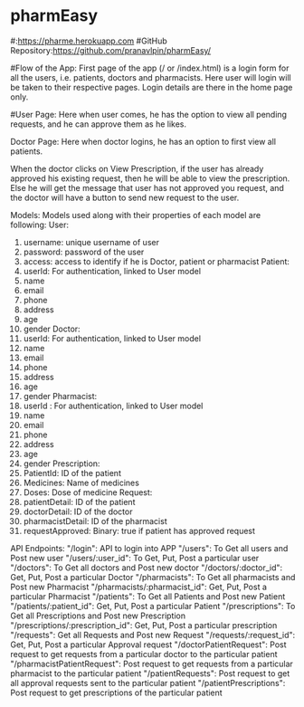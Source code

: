 # pharmEasy
#<URL of the webapp>:https://pharme.herokuapp.com
#GitHub Repository:https://github.com/pranavlpin/pharmEasy/

#Flow of the App:
First page of the app (<url>/ or <url>/index.html) is a login form for all the users, i.e. patients, doctors and pharmacists. Here user will login will be taken to their respective pages. Login details are there in the home page only.

#User Page:
Here when user comes, he has the option to view all pending requests, and he can approve them as he likes.

 
Doctor Page:
Here when doctor logins, he has an option to first view all patients.
 
When the doctor clicks on View Prescription, if the user has already approved his existing request, then he will be able to view the prescription. Else he will get the message that user has not approved you request, and the doctor will have a button to send new request to the user.
 
 

Models: 
Models used along with their properties of each model are following:
User:
1.	username: unique username of user
2.	password: password of the user
3.	access: access to identify if he is Doctor, patient or pharmacist
Patient:
4.	userId: For authentication, linked to User model
5.	name
6.	email
7.	phone
8.	address
9.	age
10.	gender
Doctor:
1.	userId: For authentication, linked to User model
2.	name
3.	email
4.	phone
5.	address
6.	age
7.	gender
Pharmacist:
1.	userId : For authentication, linked to User model
2.	name
3.	email
4.	phone
5.	address
6.	age
7.	gender
Prescription:
1.	PatientId: ID of the patient
2.	Medicines: Name of medicines
3.	Doses: Dose of medicine
Request:
1.	patientDetail: ID of the patient
2.	doctorDetail: ID of the doctor
3.	pharmacistDetail: ID of the pharmacist
4.	requestApproved: Binary: true if patient has approved request



API Endpoints:
"<URL>/login": API to login into APP
"<URL>/users": To Get all users and Post new user
"<URL>/users/:user_id": To Get, Put, Post a particular user
"<URL>/doctors": To Get all doctors and Post new doctor
"<URL>/doctors/:doctor_id": Get, Put, Post a particular Doctor
"<URL>/pharmacists": To Get all pharmacists and Post new Pharmacist
"<URL>/pharmacists/:pharmacist_id": Get, Put, Post a particular Pharmacist
"<URL>/patients": To Get all Patients and Post new Patient
"<URL>/patients/:patient_id": Get, Put, Post a particular Patient
"<URL>/prescriptions": To Get all Prescriptions and Post new Prescription
"<URL>/prescriptions/:prescription_id": Get, Put, Post a particular prescription
"<URL>/requests": Get all Requests and Post new Request
"<URL>/requests/:request_id": Get, Put, Post a particular Approval request
"<URL>/doctorPatientRequest": Post request to get requests from a particular doctor to the particular patient
"<URL>/pharmacistPatientRequest": Post request to get requests from a particular pharmacist to the particular patient
"<URL>/patientRequests": Post request to get all approval requests sent to the particular patient
"<URL>/patientPrescriptions": Post request to get prescriptions of the particular patient
